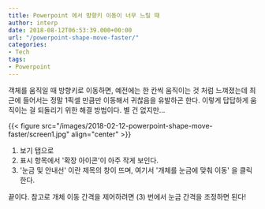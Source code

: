 ```yaml
---
title: Powerpoint 에서 방향키 이동이 너무 느릴 때
author: interp
date: 2018-08-12T06:53:39.000+00:00
url: "/powerpoint-shape-move-faster/"
categories:
- Tech
tags:
- Powerpoint
---
```

객체를 움직일 때 방향키로 이동하면, 예전에는 한 칸씩 움직이는 것 처럼 느껴졌는데 최근에 들어서는 정말 1픽셀 만큼만 이동해서 귀찮음을 유발하곤 한다. 이렇게 답답하게 움직이는 걸 되돌리기 위한 해결 방법이다. 별 건 없지만...

{{< figure src="/images/2018-02-12-powerpoint-shape-move-faster/screen1.jpg" align="center" >}}

1. 보기 탭으로
2. 표시 항목에서 '확장 아이콘'이 아주 작게 보인다.
3. '눈금 및 안내선' 이란 제목의 창이 뜨며, 여기서 '개체를 눈금에 맞춰 이동' 을 클릭한다.

끝이다. 참고로 개체 이동 간격을 제어하려면 (3) 번에서 눈금 간격을 조정하면 된다!